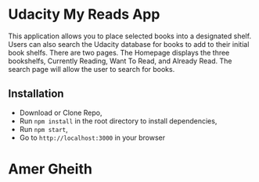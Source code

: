 # Udacity My Reads App

This application allows you to place selected books into a designated shelf. Users can also search the Udacity database for books to add to their initial book shelfs. There are two pages. The Homepage displays the three bookshelfs, Currently Reading, Want To Read, and Already Read. The search page will allow the user to search for books.

## Installation
* Download or Clone Repo,
* Run `npm install` in the root directory to install dependencies,
* Run `npm start`,
* Go to `http://localhost:3000` in your browser

# Amer Gheith
